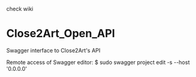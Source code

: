 check wiki

# Close2Art_Open_API
Swagger interface to Close2Art's API

Remote access of Swagger editor:
$ sudo swagger project edit -s --host '0.0.0.0'
